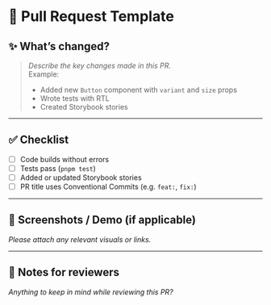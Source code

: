 # 🚀 Pull Request Template

## ✨ What’s changed?

> _Describe the key changes made in this PR._  
> Example:  
> - Added new `Button` component with `variant` and `size` props  
> - Wrote tests with RTL  
> - Created Storybook stories

---

## ✅ Checklist

- [ ] Code builds without errors
- [ ] Tests pass (`pnpm test`)
- [ ] Added or updated Storybook stories
- [ ] PR title uses Conventional Commits (e.g. `feat:`, `fix:`)

---

## 📸 Screenshots / Demo (if applicable)

_Please attach any relevant visuals or links._

---

## 🧠 Notes for reviewers

_Anything to keep in mind while reviewing this PR?_
